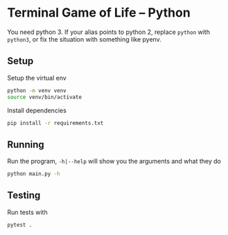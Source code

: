 # Terminal Game of Life – Python

You need python 3. If your alias points to python 2, replace `python` with `python3`, or fix the situation with something like pyenv.

## Setup

Setup the virtual env

```bash
python -m venv venv
source venv/bin/activate
```

Install dependencies

```bash
pip install -r requirements.txt
```

## Running

Run the program, `-h|--help` will show you the arguments and what they do

```bash
python main.py -h
```

## Testing

Run tests with

```bash
pytest .
```

